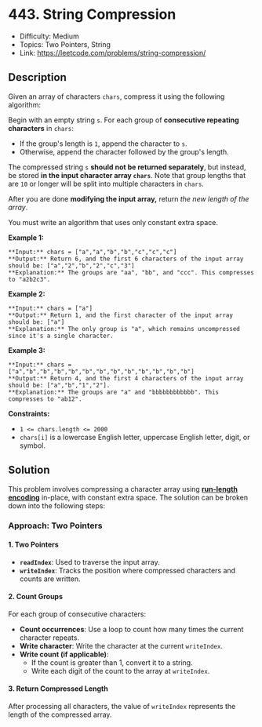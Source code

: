 # 443. String Compression

- Difficulty: Medium
- Topics: Two Pointers, String
- Link: https://leetcode.com/problems/string-compression/

## Description

Given an array of characters `chars`, compress it using the following algorithm:

Begin with an empty string `s`. For each group of **consecutive repeating characters** in `chars`:

- If the group's length is `1`, append the character to `s`.
- Otherwise, append the character followed by the group's length.

The compressed string `s` **should not be returned separately**, but instead, be stored **in the input character array `chars`**. Note that group lengths that are `10` or longer will be split into multiple characters in `chars`.

After you are done **modifying the input array,** return *the new length of the array*.

You must write an algorithm that uses only constant extra space.

**Example 1:**

```
**Input:** chars = ["a","a","b","b","c","c","c"]
**Output:** Return 6, and the first 6 characters of the input array should be: ["a","2","b","2","c","3"]
**Explanation:** The groups are "aa", "bb", and "ccc". This compresses to "a2b2c3".

```

**Example 2:**

```
**Input:** chars = ["a"]
**Output:** Return 1, and the first character of the input array should be: ["a"]
**Explanation:** The only group is "a", which remains uncompressed since it's a single character.

```

**Example 3:**

```
**Input:** chars = ["a","b","b","b","b","b","b","b","b","b","b","b","b"]
**Output:** Return 4, and the first 4 characters of the input array should be: ["a","b","1","2"].
**Explanation:** The groups are "a" and "bbbbbbbbbbbb". This compresses to "ab12".
```

**Constraints:**

- `1 <= chars.length <= 2000`
- `chars[i]` is a lowercase English letter, uppercase English letter, digit, or symbol.

## Solution

This problem involves compressing a character array using [**run-length encoding**](https://en.wikipedia.org/wiki/Run-length_encoding) in-place, with constant extra space. The solution can be broken down into the following steps:

### Approach: Two Pointers

#### 1. Two Pointers

- **`readIndex`**: Used to traverse the input array.
- **`writeIndex`**: Tracks the position where compressed characters and counts are written.

#### 2. Count Groups

For each group of consecutive characters:

- **Count occurrences**: Use a loop to count how many times the current character repeats.
- **Write character**: Write the character at the current `writeIndex`.
- **Write count (if applicable)**:
  - If the count is greater than 1, convert it to a string.
  - Write each digit of the count to the array at `writeIndex`.

#### 3. Return Compressed Length

After processing all characters, the value of `writeIndex` represents the length of the compressed array.

